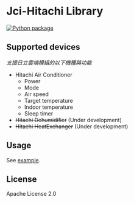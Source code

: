 # Jci-Hitachi Library

[![Python package](https://github.com/qqaatw/LibJciHitachi/workflows/Python%20package/badge.svg)](https://github.com/qqaatw/LibJciHitachi/actions)

## Supported devices

*支援日立雲端模組的以下機種與功能*

- Hitachi Air Conditioner
  - Power
  - Mode
  - Air speed
  - Target temperature
  - Indoor temperature
  - Sleep timer
- ~~Hitachi Dehumidifier~~ (Under development)
- ~~Hitachi HeatExchanger~~ (Under development)

## Usage

See [example](example.py).

## License

Apache License 2.0
